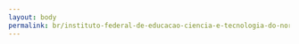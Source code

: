```yaml
---
layout: body
permalink: br/instituto-federal-de-educacao-ciencia-e-tecnologia-do-norte-de-minas-gerais/
---
```


